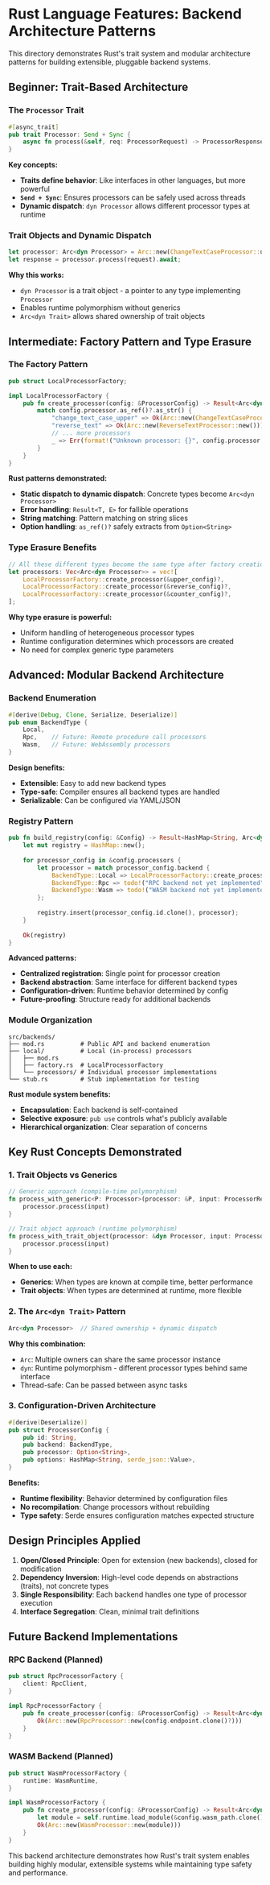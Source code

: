 # Rust Language Features: Backend Architecture Patterns

This directory demonstrates Rust's trait system and modular architecture patterns for building extensible, pluggable backend systems.

## Beginner: Trait-Based Architecture

### The `Processor` Trait
```rust
#[async_trait]
pub trait Processor: Send + Sync {
    async fn process(&self, req: ProcessorRequest) -> ProcessorResponse;
}
```

**Key concepts:**
- **Traits define behavior**: Like interfaces in other languages, but more powerful
- **`Send + Sync`**: Ensures processors can be safely used across threads
- **Dynamic dispatch**: `dyn Processor` allows different processor types at runtime

### Trait Objects and Dynamic Dispatch
```rust
let processor: Arc<dyn Processor> = Arc::new(ChangeTextCaseProcessor::upper());
let response = processor.process(request).await;
```

**Why this works:**
- `dyn Processor` is a trait object - a pointer to any type implementing `Processor`
- Enables runtime polymorphism without generics
- `Arc<dyn Trait>` allows shared ownership of trait objects

## Intermediate: Factory Pattern and Type Erasure

### The Factory Pattern
```rust
pub struct LocalProcessorFactory;

impl LocalProcessorFactory {
    pub fn create_processor(config: &ProcessorConfig) -> Result<Arc<dyn Processor>, String> {
        match config.processor.as_ref()?.as_str() {
            "change_text_case_upper" => Ok(Arc::new(ChangeTextCaseProcessor::upper())),
            "reverse_text" => Ok(Arc::new(ReverseTextProcessor::new())),
            // ... more processors
            _ => Err(format!("Unknown processor: {}", config.processor.as_ref()?))
        }
    }
}
```

**Rust patterns demonstrated:**
- **Static dispatch to dynamic dispatch**: Concrete types become `Arc<dyn Processor>`
- **Error handling**: `Result<T, E>` for fallible operations
- **String matching**: Pattern matching on string slices
- **Option handling**: `as_ref()?` safely extracts from `Option<String>`

### Type Erasure Benefits
```rust
// All these different types become the same type after factory creation
let processors: Vec<Arc<dyn Processor>> = vec![
    LocalProcessorFactory::create_processor(&upper_config)?,
    LocalProcessorFactory::create_processor(&reverse_config)?,
    LocalProcessorFactory::create_processor(&counter_config)?,
];
```

**Why type erasure is powerful:**
- Uniform handling of heterogeneous processor types
- Runtime configuration determines which processors are created
- No need for complex generic type parameters

## Advanced: Modular Backend Architecture

### Backend Enumeration
```rust
#[derive(Debug, Clone, Serialize, Deserialize)]
pub enum BackendType {
    Local,
    Rpc,    // Future: Remote procedure call processors
    Wasm,   // Future: WebAssembly processors
}
```

**Design benefits:**
- **Extensible**: Easy to add new backend types
- **Type-safe**: Compiler ensures all backend types are handled
- **Serializable**: Can be configured via YAML/JSON

### Registry Pattern
```rust
pub fn build_registry(config: &Config) -> Result<HashMap<String, Arc<dyn Processor>>, String> {
    let mut registry = HashMap::new();
    
    for processor_config in &config.processors {
        let processor = match processor_config.backend {
            BackendType::Local => LocalProcessorFactory::create_processor(processor_config)?,
            BackendType::Rpc => todo!("RPC backend not yet implemented"),
            BackendType::Wasm => todo!("WASM backend not yet implemented"),
        };
        
        registry.insert(processor_config.id.clone(), processor);
    }
    
    Ok(registry)
}
```

**Advanced patterns:**
- **Centralized registration**: Single point for processor creation
- **Backend abstraction**: Same interface for different backend types
- **Configuration-driven**: Runtime behavior determined by config
- **Future-proofing**: Structure ready for additional backends

### Module Organization
```
src/backends/
├── mod.rs          # Public API and backend enumeration
├── local/          # Local (in-process) processors
│   ├── mod.rs
│   ├── factory.rs  # LocalProcessorFactory
│   └── processors/ # Individual processor implementations
└── stub.rs         # Stub implementation for testing
```

**Rust module system benefits:**
- **Encapsulation**: Each backend is self-contained
- **Selective exposure**: `pub use` controls what's publicly available
- **Hierarchical organization**: Clear separation of concerns

## Key Rust Concepts Demonstrated

### 1. **Trait Objects vs Generics**
```rust
// Generic approach (compile-time polymorphism)
fn process_with_generic<P: Processor>(processor: &P, input: ProcessorRequest) -> ProcessorResponse {
    processor.process(input)
}

// Trait object approach (runtime polymorphism)
fn process_with_trait_object(processor: &dyn Processor, input: ProcessorRequest) -> ProcessorResponse {
    processor.process(input)
}
```

**When to use each:**
- **Generics**: When types are known at compile time, better performance
- **Trait objects**: When types are determined at runtime, more flexible

### 2. **The `Arc<dyn Trait>` Pattern**
```rust
Arc<dyn Processor>  // Shared ownership + dynamic dispatch
```

**Why this combination:**
- `Arc`: Multiple owners can share the same processor instance
- `dyn`: Runtime polymorphism - different processor types behind same interface
- Thread-safe: Can be passed between async tasks

### 3. **Configuration-Driven Architecture**
```rust
#[derive(Deserialize)]
pub struct ProcessorConfig {
    pub id: String,
    pub backend: BackendType,
    pub processor: Option<String>,
    pub options: HashMap<String, serde_json::Value>,
}
```

**Benefits:**
- **Runtime flexibility**: Behavior determined by configuration files
- **No recompilation**: Change processors without rebuilding
- **Type safety**: Serde ensures configuration matches expected structure

## Design Principles Applied

1. **Open/Closed Principle**: Open for extension (new backends), closed for modification
2. **Dependency Inversion**: High-level code depends on abstractions (traits), not concrete types
3. **Single Responsibility**: Each backend handles one type of processor execution
4. **Interface Segregation**: Clean, minimal trait definitions

## Future Backend Implementations

### RPC Backend (Planned)
```rust
pub struct RpcProcessorFactory {
    client: RpcClient,
}

impl RpcProcessorFactory {
    pub fn create_processor(config: &ProcessorConfig) -> Result<Arc<dyn Processor>, String> {
        Ok(Arc::new(RpcProcessor::new(config.endpoint.clone()?)))
    }
}
```

### WASM Backend (Planned)
```rust
pub struct WasmProcessorFactory {
    runtime: WasmRuntime,
}

impl WasmProcessorFactory {
    pub fn create_processor(config: &ProcessorConfig) -> Result<Arc<dyn Processor>, String> {
        let module = self.runtime.load_module(&config.wasm_path.clone()?)?;
        Ok(Arc::new(WasmProcessor::new(module)))
    }
}
```

This backend architecture demonstrates how Rust's trait system enables building highly modular, extensible systems while maintaining type safety and performance.
